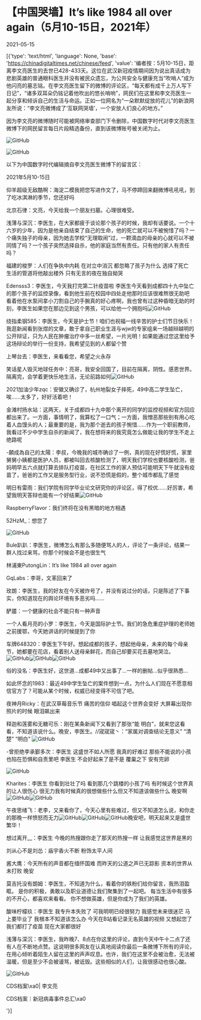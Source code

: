# 【中国哭墙】It’s like 1984 all over again（5月10-15日，2021年）

2021-05-15

[{'type': 'text/html', 'language': None, 'base': 'https://chinadigitaltimes.net/chinese/feed', 'value': '编者按：5月10-15日，距离李文亮医生的去世已428-433天。这位在武汉新冠疫情期间因为说出真话成为悲剧英雄的普通眼科医生并没有被民众遗忘，为公共安全与健康充当“吹哨人”成为他闪亮的墓志铭。在李文亮医生留下的微博的评论区，“每天都有成千上万人写下日记”，“诸多双耳朵仍铭记着他吹出的悠长哨响”，网民们在这里和李文亮医生一起分享和倾诉自己的生活与命运。正如一位网名为“一朵默默绽放的花儿”的新浪网友所说：“李文亮微博成了‘互联网哭墙’，一个安放人们良心的地方。”

因为李文亮的微博随时可能被网络审查部门下令删除，中国数字时代对李文亮医生微博下的网民留言每日片段精选备份，直到该微博账号被关闭为止。

![GitHub](https://chinadigitaltimes.net/chinese/files/2020/03/Screenshot-2020-03-13-10.48.21.png)

![GitHub](https://chinadigitaltimes.net/chinese/files/2020/03/Screenshot-2020-03-15-11.01.33.png)

以下为中国数字时代编辑摘自李文亮医生微博下的留言区：

2021年5月10-15日

仰羊超级无敌酷啊：海淀二模我把您写进作文了，马不停蹄回来翻微博吼吼吼，到了吃冰淇淋的季节，您还好吗

北京石律：文亮，今天给我一个朋友扫墓。心理很难受。

浅薄与深沉：李医生，在大家都疲于谈论那个孩子的时候，我却有话要说。一个十六岁的少年，因为是他亲自结束了自己的生命，他的死亡就可以不被惋惜了吗？一个痛失独子的母亲，因为她去学校“无理取闹”过，一颗滴血的母亲的心就可以不被同情了吗？一个孩子突然选择自杀，他的家庭当然有责任。只有他的家人有责任吗？

福建的梭罗：人们在争执中内耗 在对立中消沉 都忽略了孩子为什么 选择了死亡 生活的管道将他敲出楼外 只有无言的夜在独自拗哭

Edensss3：李医生，今天我打完第二针疫苗啦 李医生今天看到成都四十九中坠亡的那个孩子的监控录像，看到他生前在校园中四处走他那时应该很难熬很无助吧 看着他在水泵间拿小刀割自己的手腕真的好心疼啊，我也曾有过这种昏暗无助的时刻，李医生如果您在那边见到这个男孩，可以给他一个拥抱吗![GitHub](https://img.t.sinajs.cn/t4/appstyle/expression/ext/normal/ee/2018new_beishang_org.png)

绕指柔钢585：李医生，今天是护士节！咱们也祝福一线辛苦的护士们节日快乐！我逛新闻看到张煜的文章，敢于拿自己职业生涯与wjw的专家组来一场越辩越明的公开辩证，只为人民在肿瘤治疗中多一丝希望，一片光明！如果能通过您这里给予这场辩论的举行一份支持，我希望见到的人都留个赞

上琴台去：李医生，来看看您，希望之火永存

笑话星人毁灭地球任务中：亮哥，我安全回国了，目前在隔离，阴性。感恩世界。隔离完，会学着更快乐地生活，无论前路如何![GitHub](https://img.t.sinajs.cn/t4/appstyle/expression/ext/normal/8a/2018new_xin_org.png)

2021加油少年zqc：安徽又确诊了，杭州地裂女子摔死，49中高二学生坠亡，唉……太多了，好好活着吧！

金滩村扬水站：这两天，关于成都四十九中那个离开的同学的监控视频和官方回应都出来了。一方面，事情明了，我算松了一口气；一方面，我憎恶那些别有用心吃着人血馒头的人；最重要的是，我为那个逝去的孩子惋惜……作为一个职前教师，我看过不少中学生自杀的新闻了，我在想将来的我究竟怎么做能让我的学生不走上绝路呢

-願成為自己的太陽：李叔，今晚我的城市确诊了一例，真的现在好慌好慌，家里舅舅小姨都是医护人员，都被叫回去核酸检测了，明天我们学校也要核酸检测，爸妈明早五六点就打算去排队打疫苗，在社区工作的家人预估可能明天下午就没有疫苗了，爸爸的工作又是服务型行业，说不恐慌是假的，整个城市都乱了感觉

明日有雷雨：我们学院有同学毕业论文研究你的评论区，得了校优……好厉害，希望我明天答辩也能有一个好结果![GitHub](https://img.t.sinajs.cn/t4/appstyle/expression/ext/normal/aa/2018new_shiwang_org.png)

RaspberryFlavor：我们终将在没有黑暗的地方相遇

52HzM_：想您了

![GitHub](https://chinadigitaltimes.net/chinese/files/2021/05/image-1621012929170.png)

Bule趴趴：李医生，微博怎么有那么多随便骂人的人，评论了一条评论，结果一群人找过来骂，你那个时候会不是也很生气

林浦東PutongLin：It’s like 1984 all over again

GqLabs：李哥，文革回来了

玫朗：李医生，我的好友在今天被炸号了，并没有说过分的话，只是陈述了下事实，你知道现在的舆论环境有多恶劣吗……

酽靥：一个健康的社会不能只有一种声音

一个人看月亮的小罗：李医生，今天是国际护士节。我们的急危重症护理的老师她之前援鄂，今天她讲话的时候提到了你

车牌648320：李医生下午好。想起成都的孩子，想起他母亲，未来的每个母亲节，她都要在花店，看着别人送母亲鲜花，而自己却要买花去墓地哭泣。![GitHub](https://img.t.sinajs.cn/t4/appstyle/expression/ext/normal/6e/2018new_leimu_org.png)![GitHub](https://img.t.sinajs.cn/t4/appstyle/expression/ext/normal/6e/2018new_leimu_org.png)![GitHub](https://img.t.sinajs.cn/t4/appstyle/expression/ext/normal/6e/2018new_leimu_org.png)

俗的没名：李医生好，这世道…成都49中又出事了…一样的删帖…似乎很熟悉…

如此怀念的1983：最近49中学生坠亡的案件想到一点，为什么人们现在不愿意相信官方了？可能从某个时候，权威已经变得不可信了吧。

夜神月Ricky：在武汉草莓音乐节 痛苦的信仰 唱起这个世界会变好 大屏幕出现你照片的时候 眼泪飙出来

释迦和莲雾和无糖可乐：刚在某条新闻下又看到了那张“能 明白”，就来您这看看，不知道该说什么。晚安，李医生。//宬宬宬丶：“家属对调查结论无意义” “清楚” “明白” ![GitHub](https://img.t.sinajs.cn/t4/appstyle/expression/ext/normal/6e/2018new_leimu_org.png)

-曾拒绝李承鄞多次：李医生 这盛世不如人所愿 我真的好难过  那些不能说的小孩也陷在恐惧和自责里吧  李医生 不会好起来了是不是  覆巢之下 安有完卵 

![GitHub](https://chinadigitaltimes.net/chinese/files/2021/05/image-1621048484502.png)

Kharites：李医生 你看到壮壮了吗 看到那几个跳楼的小孩了吗 有时候这个世界真的让人很伤心 很无力我有时候真的很想做些什么但又不知道该做些什么 晚安啊![GitHub](https://img.t.sinajs.cn/t4/appstyle/expression/ext/normal/ee/2018new_beishang_org.png)![GitHub](https://img.t.sinajs.cn/t4/appstyle/expression/ext/normal/ee/2018new_beishang_org.png)

午夜思绪飞：老李，又来看你了，今天心里有些难过，但又不知道怎么说，和你走的那晚一样愤怒而无力![GitHub](https://img.t.sinajs.cn/t4/appstyle/expression/ext/normal/6e/2018new_leimu_org.png)![GitHub](https://img.t.sinajs.cn/t4/appstyle/expression/ext/normal/6e/2018new_leimu_org.png)![GitHub](https://img.t.sinajs.cn/t4/appstyle/expression/ext/normal/6e/2018new_leimu_org.png)晚安吧，明天起来又是盛世繁华！

想过离开__：李医生 今晚的热搜跟你走了那天的热搜一样 让我感觉这世界是黑的

刘从心不是刘怂：庙宇香火不断 粉饰太平人间

酱大鹰：今天所有的声音都在缅怀国难 而昨天的公道之声已无踪影 资本的世界从未打败 晚安

莫吉托没有朗姆：李医生，不知道为什么，看着你的铁粉们给你留言，我热泪盈眶。 是你的积极，勇敢以及职业道德让我们聚集到了一起吧。 每当生活中有很多的不开心，都喜欢来看看。 你不想做英雄，但是你成为了我们的英雄。

酸味柠檬玖：李医生 我专升本失败了 可我明明已经很努力 我感觉未来很迷茫 马上要毕业了 我根本不知道该怎么办 今天在B站看记录无名英雄的视频 又想起您了 我们都打了疫苗 现在大家都很好

浅薄与深沉：李医生，我昨晚7、8点在你这里的评论，直到今天中午十二点了还有人在不断地点赞。这说明很多网友在认真地阅读你最后一条微博下所有的评论，在用心倾听着陌生人留在这里的声声叹息。也许，我们在这里不会被治愈，无法被温暖，但是至少不会被谩骂，被诋毁。这些相似的人们，让我很感动也很心酸。



![GitHub](https://chinadigitaltimes.net/chinese/files/2020/03/37-150x150.jpg)

CDS档案\xa0| 李文亮

CDS档案｜新冠病毒事件总汇\xa0

'}]